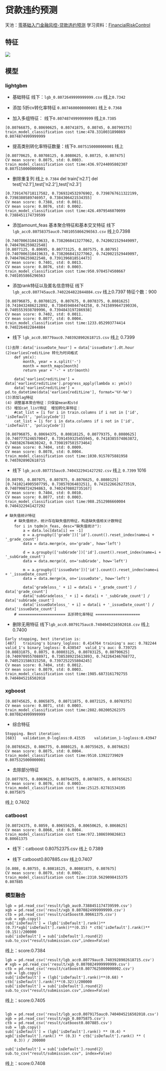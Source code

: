 # 贷款违约预测
天池：[零基础入门金融风控-贷款违约预测](https://tianchi.aliyun.com/competition/entrance/531830/forum)
学习资料：[FinancialRiskControl](https://github.com/datawhalechina/team-learning-data-mining/tree/master/FinancialRiskControl)
## 特征
![](others/features_importance.png)
## 模型

### lightgbm

- 基础特征 线下：`lgb_0.8072649999999999.csv` 线上`0.7342`

- 添加 5折cv转化率特征 `0.8074600000000001` 线上 `0.7368`

- 加入多组特征： 线下`0.8074874999999999` 线上`0.7385`
```text
[0.80766875, 0.80690625, 0.80741875, 0.80745, 0.80799375]
train_model_classification cost time:478.3310031890869
0.8074874999999999
```
- 提高类别转化率特征数量：线下`0.8075150000000001` 线上
```text
[0.80770625, 0.80708125, 0.8080625, 0.80725, 0.807475]
CV mean score: 0.8075, std: 0.0003.
train_model_classification cost time:436.97244095802307
0.8075150000000001
```

- 删除重复列 线上 `0.7384` 
del train['n2.1']
del test['n2.1'],test['n2.2'],test['n2.3']
```text
[0.7391476718117582, 0.7369324532976902, 0.7398767611322199, 0.7398380589746957, 0.7384306421534355]
CV mean score: 0.7388, std: 0.0011.
CV mean score: 0.8076, std: 0.0002.
train_model_classification cost time:426.4979546070099
0.7388451174739599
```
- 添加amount_feas 基本聚合特征和基本交叉特征 线下`lgb_acc0.80758375auc0.7401055866296563.csv` 线上0.7398

```text
[0.7407006310419633, 0.7382068413277062, 0.7420021529449097, 0.7404786259822548]
[0.8077125, 0.80695, 0.80773125, 0.807575, 0.80795]
[0.7407006310419633, 0.7382068413277062, 0.7420021529449097, 0.7404786259822548, 0.7391396818514473]
CV mean score: 0.7401, std: 0.0013.
CV mean score: 0.8076, std: 0.0003.
train_model_classification cost time:950.9784574508667
0.7401055866296563
```

- 添加rank特征以及匿名信息特征 线下`lgb_acc0.807745auc0.7402264822844884.csv` 线上0.7397
特征个数：900
```text
[0.80796875, 0.80708125, 0.807675, 0.8078375, 0.8081625]
[0.7410432486212892, 0.7384594844744258, 0.7415899647190336, 0.7405553938789996, 0.7394843197286938]
CV mean score: 0.7402, std: 0.0011.
CV mean score: 0.8077, std: 0.0004.
train_model_classification cost time:1233.052993774414
0.7402264822844884
```
- 线下 `lgb_acc0.80779auc0.7403928902618715.csv` 线上 0.7399
```text
(1)去除：data['issueDate_hour'] = data['issueDate'].dt.hour
(2)earliesCreditLine 转化为时间格式
    def ym(x):
        month, year = x.split('-')
        month = month_maps[month]
        return year + '-' + str(month)

    data['earliesCreditLine'] = data['earliesCreditLine'].progress_apply(lambda x: ym(x))
    data['earliesCreditLine'] = pd.to_datetime(data['earliesCreditLine'], format='%Y-%m')
(3)添加lag特征
(4) 调整基本聚合特征：只保留mean和std
(5) 增加cat_list特征  增加转化率特征：
    #cat_list = [i for i in train.columns if i not in ['id', 'isDefault', 'policyCode']]
    cat_list = [i for i in data.columns if i not in ['id', 'isDefault', 'policyCode']]
```

```text
[0.80796875, 0.80694375, 0.80818125, 0.80779375, 0.8080625]
[0.7407775246570047, 0.7391459325455945, 0.7418385574863872, 0.7403826784630242, 0.7398197581573464]
CV mean score: 0.7404, std: 0.0009.
CV mean score: 0.8078, std: 0.0004.
train_model_classification cost time:1030.9157075881958
0.7403928902618715
```

- 线下 `lgb_acc0.807715auc0.7404322941427292.csv`  线上 `0.7399`
1016 
```text
[0.80795, 0.807075, 0.807875, 0.8076625, 0.8080125]
[0.7410214905507795, 0.738570364832511, 0.7415226626273519, 0.7407998724294863, 0.7402470802735167]
CV mean score: 0.7404, std: 0.0010.
CV mean score: 0.8077, std: 0.0003.
train_model_classification cost time:988.2512986660004
0.7404322941427292
```

```text
# 缺失值统计特征
    # 缺失值统计，统计存在缺失值的特征，构造缺失值相关计数特征
    for i in tqdm(n_feas, desc="缺失值统计"):
        a = data.loc[data[i] == -1]
        e = a.groupby(['grade'])['id'].count().reset_index(name=i + '_grade_count')
        data = data.merge(e, on='grade', how='left')

        d = a.groupby(['subGrade'])['id'].count().reset_index(name=i + '_subGrade_count')
        data = data.merge(d, on='subGrade', how='left')

        m = a.groupby(['issueDate'])['id'].count().reset_index(name=i + '_issueDate_count')
        data = data.merge(m, on='issueDate', how='left')

        data['gradeloss_' + i] = data[i + '_grade_count'] / data['grade_count']
        data['subGradeloss_' + i] = data[i + '_subGrade_count'] / data['subGrade_count']
        data['issueDateloss_' + i] = data[i + '_issueDate_count'] / data['issueDate_count']
    # ===================== 五折转化率特征 ====================
```

- 删除无用特征 线下`lgb_acc0.8079175auc0.7404045216502018.csv` 线上0.7400
```text
Early stopping, best iteration is:
[487]	training's binary_logloss: 0.414764	training's auc: 0.782244	valid_1's binary_logloss: 0.438547	valid_1's auc: 0.739725
[0.80831875, 0.8075, 0.80803125, 0.80783125, 0.80790625]
[0.7409709557088971, 0.7385389215613893, 0.742264346768772, 0.7405231586315258, 0.7397252255804245]
CV mean score: 0.7404, std: 0.0012.
CV mean score: 0.8079, std: 0.0003.
train_model_classification cost time:1985.6873161792755
0.7404045216502018
```
### xgboost
```text
[0.80745625, 0.8065875, 0.80711875, 0.8072125, 0.8070375]
CV mean score: 0.8071, std: 0.0003.
train_model_classification cost time:2882.082005262375
0.8070824999999999
```
- 综合特征
```text
Stopping. Best iteration:
[683]	validation_0-logloss:0.41535	validation_1-logloss:0.43947

[0.80765625, 0.806775, 0.8080125, 0.80755625, 0.8076625]
CV mean score: 0.8075, std: 0.0004.
train_model_classification cost time:9510.13922739029
0.8075325000000001
```

- 去除部分特征

```text
[0.8077875, 0.8069625, 0.80764375, 0.8078875, 0.80765625]
CV mean score: 0.8076, std: 0.0003.
train_model_classification cost time:25125.02781534195
0.8075875
```
线上 0.7402

### catboost
```text
[0.80724375, 0.8059, 0.80655625, 0.80650625, 0.8068625]
CV mean score: 0.8066, std: 0.0004.
train_model_classification cost time:972.1086599826813
0.80661375
```
- 线下：catboost 0.80752375.csv 线上 0.7389

- 线下 catboost0.807885.csv  线上0.7407
```text
[0.808, 0.80755, 0.80818125, 0.80801875, 0.807675]
CV mean score: 0.8079, std: 0.0002.
train_model_classification cost time:2310.5629098415375
0.807885
```

### 模型融合
```text
lgb = pd.read_csv('result/lgb_auc0.7388451174739599.csv')
xgb = pd.read_csv('result/xgb_0.8070824999999999.csv')
ctb = pd.read_csv('result/catboost0.80661375.csv')
sub = xgb.copy()
sub['isDefault'] = (lgb['isDefault'].rank()**(0.7)*xgb['isDefault'].rank()**(0.15) * ctb['isDefault'].rank()**(0.15))/200000
sub['isDefault'] = sub['isDefault'].round(2)
sub.to_csv("result/submission.csv",index=False)
```
线上：score:0.7384

```text
lgb = pd.read_csv('result/lgb_acc0.80779auc0.7403928902618715.csv')
# xgb = pd.read_csv('result/xgb_0.8070824999999999.csv')
ctb = pd.read_csv('result/catboost0.8077625000000002.csv')
sub = lgb.copy()
sub['isDefault'] = (lgb['isDefault'].rank()**(0.68) * ctb['isDefault'].rank()**(0.32))/200000
sub['isDefault'] = sub['isDefault'].round(2)
sub.to_csv("result/submission.csv",index=False)
```
线上：score:0.7405

```text

lgb = pd.read_csv('result/lgb_acc0.8079175auc0.7404045216502018.csv')
xgb = pd.read_csv('result/xgb_0.8075875.csv')
ctb = pd.read_csv('result/catboost0.807885.csv')
sub = lgb.copy()
sub['isDefault'] = (lgb['isDefault'].rank() ** (0.4) * xgb['isDefault'].rank() ** (0.3) * ctb['isDefault'].rank() ** (
    0.3)) / 200000

sub['isDefault'] = sub['isDefault'].round(2)
sub.to_csv("result/submission.csv", index=False)
```
线上：score:0.7408
